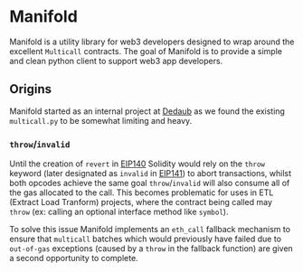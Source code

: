 # Manifold

Manifold is a utility library for web3 developers designed to wrap around the excellent `Multicall` contracts. The goal of Manifold is to provide a simple and clean python client to support web3 app developers.

## Origins

Manifold started as an internal project at [Dedaub](https://dedaub.com/) as we found the existing `multicall.py` to be somewhat limiting and heavy.

### `throw`/`invalid`

Until the creation of `revert` in [EIP140](https://github.com/ethereum/EIPs/blob/master/EIPS/eip-140.md) Solidity would rely on the `throw` keyword (later designated as `invalid` in [EIP141](`https://github.com/ethereum/EIPs/blob/master/EIPS/eip-141.md`)) to abort transactions, whilst both opcodes achieve the same goal `throw`/`invalid` will also consume all of the gas allocated to the call. This becomes problematic for uses in ETL (Extract Load Tranform) projects, where the contract being called may `throw` (ex: calling an optional interface method like `symbol`).

To solve this issue Manifold implements an `eth_call` fallback mechanism to ensure that `multicall` batches which would previously have failed due to `out-of-gas` exceptions (caused by a `throw` in the fallback function) are given a second opportunity to complete.
